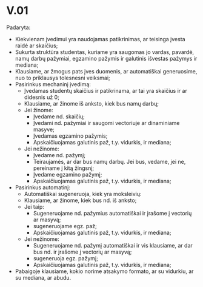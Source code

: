 # V.01
Padaryta:
* Kiekvienam įvedimui yra naudojamas patikrinimas, ar teisinga įvesta raidė ar skaičius;
* Sukurta struktūra studentas, kuriame yra saugomas jo vardas, pavardė, namų darbų pažymiai, egzamino pažymis ir galutinis išvestas pažymys ir mediana;
* Klausiame, ar žmogus pats įves duomenis, ar automatiškai generuosime, nuo to priklausys tolesnesni veiksmai;
* Pasirinkus mechaninį įvedimą:
  * Įvedamas studentų skaičius ir patikrinama, ar tai yra skaičius ir ar didesnis už 0;
  * Klausiame, ar žinome iš anksto, kiek bus namų darbų;
  * Jei žinome:
    * Įvedame nd. skaičių;
    * Įvedami nd. pažymiai ir saugomi vectoriuje ar dinaminiame masyve;
    * Įvedamas egzamino pažymis;
    * Apskaičiuojamas galutinis paž, t.y. vidurkis, ir mediana;
  * Jei nežinome:
    * Įvedame nd. pažymį;
    * Teiraujamės, ar dar bus namų darbų. Jei bus, vedame, jei ne, pereiname į kitą žingsnį;
    * Įvedame egzamino pažymį;
    * Apskaičiuojamas galutinis paž, t.y. vidurkis, ir mediana;
* Pasirinkus automatinį:
  * Automatiškai sugeneruoja, kiek yra moksleivių:
  * Klausiame, ar žinome, kiek bus nd. iš anksto;
  * Jei taip:
    * Sugeneruojame nd. pažymius automatiškai ir įrašome į vectorių ar masyvą;
    * sugeneruojame egz. paž;
    * Apskaičiuojamas galutinis paž, t.y. vidurkis, ir mediana;
  * Jei nežinome:
    * Sugeneruojame nd. pažymį automatiškai ir vis klausiame, ar dar bus nd. ir įrašome į vectorių ar masyvą;
    * sugeneruoja egz. pažymį;
    * Apskaičiuojamas galutinis paž, t.y. vidurkis, ir mediana;
 * Pabaigoje klausiame, kokio norime atsakymo formato, ar su vidurkiu, ar su mediana, ar abudu.
  


